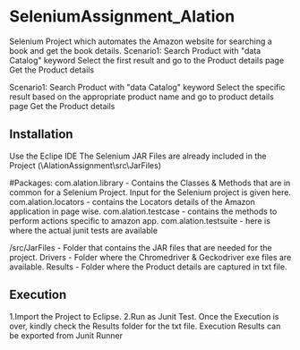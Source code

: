 # SeleniumAssignment_Alation

Selenium Project which automates the Amazon website for searching a book and get the book details.
Scenario1:
Search Product with "data Catalog" keyword
Select the first result and go to the Product details page
Get the Product details

Scenario1:
Search Product with "data Catalog" keyword
Select the specific result based on the appropriate product name and go to product details page
Get the Product details

## Installation

Use the Eclipe IDE
The Selenium JAR Files are already included in the Project (\AlationAssignment\src\JarFiles)

#Packages:
com.alation.library - Contains the Classes & Methods that are in common for a Selenium Project. Input for the Selenium project is given here.
com.alation.locators - contains the Locators details of the Amazon application in page wise.
com.alation.testcase - contains the methods to perform actions specific to amazon app.
com.alation.testsuite - here is where the actual junit tests are available

/src/JarFiles - Folder that contains the JAR files that are needed for the project.
Drivers - Folder where the Chromedriver & Geckodriver exe files are available.
Results - Folder where the Product details are captured in txt file.

## Execution
1.Import the Project to Eclipse.
2.Run as Junit Test.
Once the Execution is over, kindly check the Results folder for the txt file.
Execution Results can be exported from Junit Runner 

